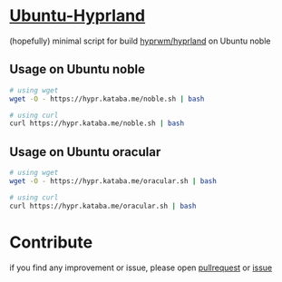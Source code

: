 # [Ubuntu-Hyprland](https://github.com/katabame/Ubuntu-Hyprland)

(hopefully) minimal script for build [hyprwm/hyprland](https://github.com/hyprwm/hyprland) on Ubuntu noble


## Usage on Ubuntu noble
```bash
# using wget
wget -O - https://hypr.kataba.me/noble.sh | bash

# using curl
curl https://hypr.kataba.me/noble.sh | bash
```


## Usage on Ubuntu oracular
```bash
# using wget
wget -O - https://hypr.kataba.me/oracular.sh | bash

# using curl
curl https://hypr.kataba.me/oracular.sh | bash
```


# Contribute
if you find any improvement or issue, please open [pullrequest](https://github.com/katabame/Ubuntu-Hyprland/pulls) or [issue](https://github.com/katabame/Ubuntu-Hyprland/issues)
